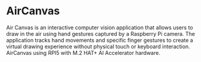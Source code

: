 # AirCanvas
Air Canvas is an interactive computer vision application that allows users to draw in the air using hand gestures captured by a Raspberry Pi camera. The application tracks hand movements and specific finger gestures to create a virtual drawing experience without physical touch or keyboard interaction.
AirCanvas using RPI5 with M.2 HAT+ AI Accelerator hardware.
